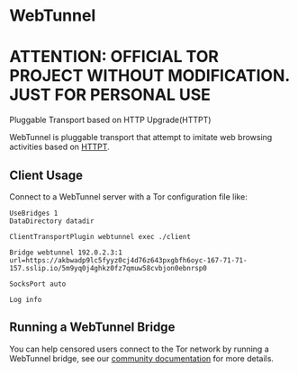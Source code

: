 # WebTunnel
# ATTENTION: OFFICIAL TOR PROJECT WITHOUT MODIFICATION. JUST FOR PERSONAL USE
 
Pluggable Transport based on HTTP Upgrade(HTTPT)

WebTunnel is pluggable transport that attempt to imitate web browsing activities based on [HTTPT](https://censorbib.nymity.ch/#Frolov2020b).

## Client Usage
Connect to a WebTunnel server with a Tor configuration file like:
```
UseBridges 1
DataDirectory datadir

ClientTransportPlugin webtunnel exec ./client

Bridge webtunnel 192.0.2.3:1 url=https://akbwadp9lc5fyyz0cj4d76z643pxgbfh6oyc-167-71-71-157.sslip.io/5m9yq0j4ghkz0fz7qmuw58cvbjon0ebnrsp0

SocksPort auto

Log info
```
## Running a WebTunnel Bridge

You can help censored users connect to the Tor network by running a WebTunnel bridge, see our [community documentation](https://community.torproject.org/relay/setup/webtunnel/) for more details.
